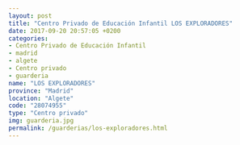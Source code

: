 ```yaml
---
layout: post
title: "Centro Privado de Educación Infantil LOS EXPLORADORES"
date: 2017-09-20 20:57:05 +0200
categories:
- Centro Privado de Educación Infantil
- madrid
- algete
- Centro privado
- guarderia
name: "LOS EXPLORADORES"
province: "Madrid"
location: "Algete"
code: "28074955"
type: "Centro privado"
img: guarderia.jpg
permalink: /guarderias/los-exploradores.html
---
```

